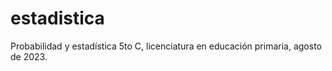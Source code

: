 # estadistica
Probabilidad y estadística 5to C, licenciatura en educación primaria, agosto de 2023. 
